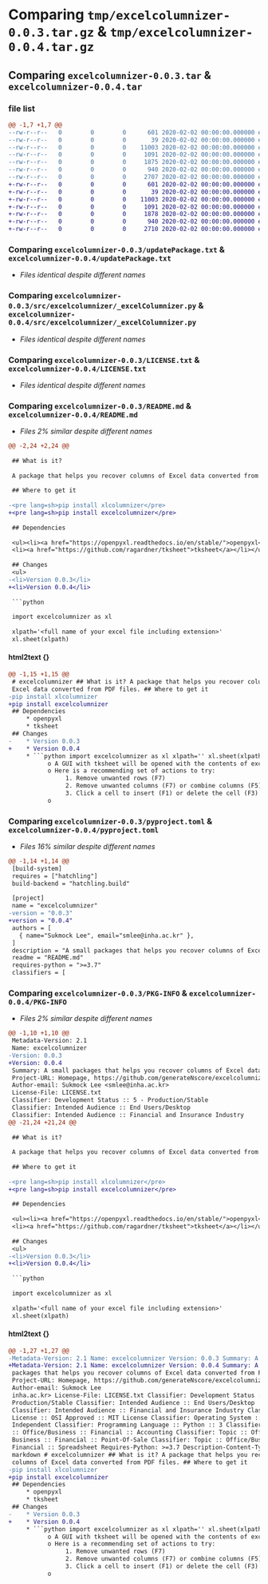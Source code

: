 # Comparing `tmp/excelcolumnizer-0.0.3.tar.gz` & `tmp/excelcolumnizer-0.0.4.tar.gz`

## Comparing `excelcolumnizer-0.0.3.tar` & `excelcolumnizer-0.0.4.tar`

### file list

```diff
@@ -1,7 +1,7 @@
--rw-r--r--   0        0        0      601 2020-02-02 00:00:00.000000 excelcolumnizer-0.0.3/updatePackage.txt
--rw-r--r--   0        0        0       39 2020-02-02 00:00:00.000000 excelcolumnizer-0.0.3/src/excelcolumnizer/__init__.py
--rw-r--r--   0        0        0    11003 2020-02-02 00:00:00.000000 excelcolumnizer-0.0.3/src/excelcolumnizer/_excelColumnizer.py
--rw-r--r--   0        0        0     1091 2020-02-02 00:00:00.000000 excelcolumnizer-0.0.3/LICENSE.txt
--rw-r--r--   0        0        0     1875 2020-02-02 00:00:00.000000 excelcolumnizer-0.0.3/README.md
--rw-r--r--   0        0        0      940 2020-02-02 00:00:00.000000 excelcolumnizer-0.0.3/pyproject.toml
--rw-r--r--   0        0        0     2707 2020-02-02 00:00:00.000000 excelcolumnizer-0.0.3/PKG-INFO
+-rw-r--r--   0        0        0      601 2020-02-02 00:00:00.000000 excelcolumnizer-0.0.4/updatePackage.txt
+-rw-r--r--   0        0        0       39 2020-02-02 00:00:00.000000 excelcolumnizer-0.0.4/src/excelcolumnizer/__init__.py
+-rw-r--r--   0        0        0    11003 2020-02-02 00:00:00.000000 excelcolumnizer-0.0.4/src/excelcolumnizer/_excelColumnizer.py
+-rw-r--r--   0        0        0     1091 2020-02-02 00:00:00.000000 excelcolumnizer-0.0.4/LICENSE.txt
+-rw-r--r--   0        0        0     1878 2020-02-02 00:00:00.000000 excelcolumnizer-0.0.4/README.md
+-rw-r--r--   0        0        0      940 2020-02-02 00:00:00.000000 excelcolumnizer-0.0.4/pyproject.toml
+-rw-r--r--   0        0        0     2710 2020-02-02 00:00:00.000000 excelcolumnizer-0.0.4/PKG-INFO
```

### Comparing `excelcolumnizer-0.0.3/updatePackage.txt` & `excelcolumnizer-0.0.4/updatePackage.txt`

 * *Files identical despite different names*

### Comparing `excelcolumnizer-0.0.3/src/excelcolumnizer/_excelColumnizer.py` & `excelcolumnizer-0.0.4/src/excelcolumnizer/_excelColumnizer.py`

 * *Files identical despite different names*

### Comparing `excelcolumnizer-0.0.3/LICENSE.txt` & `excelcolumnizer-0.0.4/LICENSE.txt`

 * *Files identical despite different names*

### Comparing `excelcolumnizer-0.0.3/README.md` & `excelcolumnizer-0.0.4/README.md`

 * *Files 2% similar despite different names*

```diff
@@ -2,24 +2,24 @@
 
 ## What is it?
 
 A package that helps you recover columns of Excel data converted from PDF files.
 
 ## Where to get it
 
-<pre lang=sh>pip install xlcolumnizer</pre>
+<pre lang=sh>pip install excelcolumnizer</pre>
 
 ## Dependencies
 
 <ul><li><a href="https://openpyxl.readthedocs.io/en/stable/">openpyxl</a></li>
 <li><a href="https://github.com/ragardner/tksheet">tksheet</a></li></ul>
 
 ## Changes
 <ul>
-<li>Version 0.0.3</li>
+<li>Version 0.0.4</li>
 
 ```python
 
 import excelcolumnizer as xl
 
 xlpath='<full name of your excel file including extension>'
 xl.sheet(xlpath)
```

#### html2text {}

```diff
@@ -1,15 +1,15 @@
 # excelcolumnizer ## What is it? A package that helps you recover columns of
 Excel data converted from PDF files. ## Where to get it
-pip install xlcolumnizer
+pip install excelcolumnizer
 ## Dependencies
     * openpyxl
     * tksheet
 ## Changes
-    * Version 0.0.3
+    * Version 0.0.4
     * ```python import excelcolumnizer as xl xlpath='' xl.sheet(xlpath) ```
           o A GUI with tksheet will be opened with the contents of excel file.
           o Here is a recommending set of actions to try:
                1. Remove unwanted rows (F7)
                2. Remove unwanted columns (F7) or combine columns (F5)
                3. Click a cell to insert (F1) or delete the cell (F3)
           o
```

### Comparing `excelcolumnizer-0.0.3/pyproject.toml` & `excelcolumnizer-0.0.4/pyproject.toml`

 * *Files 16% similar despite different names*

```diff
@@ -1,14 +1,14 @@
 [build-system]
 requires = ["hatchling"]
 build-backend = "hatchling.build"
 
 [project]
 name = "excelcolumnizer"
-version = "0.0.3"
+version = "0.0.4"
 authors = [
   { name="Sukmock Lee", email="smlee@inha.ac.kr" },
 ]
 description = "A small packages that helps you recover columns of Excel data converted from PDF files."
 readme = "README.md"
 requires-python = ">=3.7"
 classifiers = [
```

### Comparing `excelcolumnizer-0.0.3/PKG-INFO` & `excelcolumnizer-0.0.4/PKG-INFO`

 * *Files 2% similar despite different names*

```diff
@@ -1,10 +1,10 @@
 Metadata-Version: 2.1
 Name: excelcolumnizer
-Version: 0.0.3
+Version: 0.0.4
 Summary: A small packages that helps you recover columns of Excel data converted from PDF files.
 Project-URL: Homepage, https://github.com/generateNscore/excelcolumnizer
 Author-email: Sukmock Lee <smlee@inha.ac.kr>
 License-File: LICENSE.txt
 Classifier: Development Status :: 5 - Production/Stable
 Classifier: Intended Audience :: End Users/Desktop
 Classifier: Intended Audience :: Financial and Insurance Industry
@@ -21,24 +21,24 @@
 
 ## What is it?
 
 A package that helps you recover columns of Excel data converted from PDF files.
 
 ## Where to get it
 
-<pre lang=sh>pip install xlcolumnizer</pre>
+<pre lang=sh>pip install excelcolumnizer</pre>
 
 ## Dependencies
 
 <ul><li><a href="https://openpyxl.readthedocs.io/en/stable/">openpyxl</a></li>
 <li><a href="https://github.com/ragardner/tksheet">tksheet</a></li></ul>
 
 ## Changes
 <ul>
-<li>Version 0.0.3</li>
+<li>Version 0.0.4</li>
 
 ```python
 
 import excelcolumnizer as xl
 
 xlpath='<full name of your excel file including extension>'
 xl.sheet(xlpath)
```

#### html2text {}

```diff
@@ -1,27 +1,27 @@
-Metadata-Version: 2.1 Name: excelcolumnizer Version: 0.0.3 Summary: A small
+Metadata-Version: 2.1 Name: excelcolumnizer Version: 0.0.4 Summary: A small
 packages that helps you recover columns of Excel data converted from PDF files.
 Project-URL: Homepage, https://github.com/generateNscore/excelcolumnizer
 Author-email: Sukmock Lee
 inha.ac.kr> License-File: LICENSE.txt Classifier: Development Status :: 5 -
 Production/Stable Classifier: Intended Audience :: End Users/Desktop
 Classifier: Intended Audience :: Financial and Insurance Industry Classifier:
 License :: OSI Approved :: MIT License Classifier: Operating System :: OS
 Independent Classifier: Programming Language :: Python :: 3 Classifier: Topic
 :: Office/Business :: Financial :: Accounting Classifier: Topic :: Office/
 Business :: Financial :: Point-Of-Sale Classifier: Topic :: Office/Business ::
 Financial :: Spreadsheet Requires-Python: >=3.7 Description-Content-Type: text/
 markdown # excelcolumnizer ## What is it? A package that helps you recover
 columns of Excel data converted from PDF files. ## Where to get it
-pip install xlcolumnizer
+pip install excelcolumnizer
 ## Dependencies
     * openpyxl
     * tksheet
 ## Changes
-    * Version 0.0.3
+    * Version 0.0.4
     * ```python import excelcolumnizer as xl xlpath='' xl.sheet(xlpath) ```
           o A GUI with tksheet will be opened with the contents of excel file.
           o Here is a recommending set of actions to try:
                1. Remove unwanted rows (F7)
                2. Remove unwanted columns (F7) or combine columns (F5)
                3. Click a cell to insert (F1) or delete the cell (F3)
           o
```

